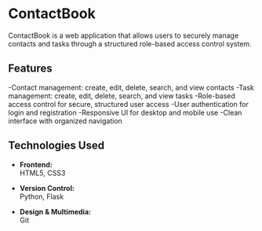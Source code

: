 # ContactBook

ContactBook is a web application that allows users to securely manage contacts and tasks through a structured role-based access control system.

## Features

-Contact management: create, edit, delete, search, and view contacts
-Task management: create, edit, delete, search, and view tasks
-Role-based access control for secure, structured user access
-User authentication for login and registration
-Responsive UI for desktop and mobile use
-Clean interface with organized navigation

## Technologies Used

- **Frontend:**  
  HTML5, CSS3

- **Version Control:**  
  Python, Flask

- **Design & Multimedia:**  
  Git
